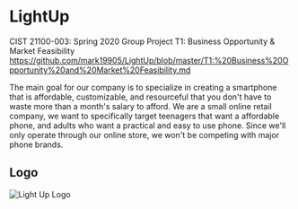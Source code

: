 # LightUp
CIST 21100-003: Spring 2020 Group Project
T1: Business Opportunity & Market Feasibility 
https://github.com/mark19905/LightUp/blob/master/T1:%20Business%20Opportunity%20and%20Market%20Feasibility.md

The main goal for our company is to specialize in creating a smartphone that is affordable, customizable, and resourceful that you don't have to waste more than a month's salary to afford. We are a small online retail company, we want to specifically target teenagers that want a affordable phone, and adults who want a practical and easy to use phone. Since we'll only operate through our online store, we won't be competing with major phone brands.
## Logo
![Light Up Logo](https://user-images.githubusercontent.com/44872341/80152886-1e5ee680-8582-11ea-910d-26f21182f34e.png)
